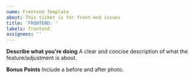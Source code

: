 ```yaml
---
name: Frontend Template
about: This ticket is for front-end issues
title: 'FRONTEND: '
labels: frontend
assignees: ''
---
```


**Describe what you're doing**
A clear and concise description of what the feature/adjustment is about.

**Bonus Points**
Include a before and after photo.
